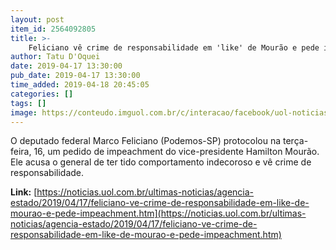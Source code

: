 ```yaml
---
layout: post
item_id: 2564092805
title: >-
    Feliciano vê crime de responsabilidade em 'like' de Mourão e pede impeachment
author: Tatu D'Oquei
date: 2019-04-17 13:30:00
pub_date: 2019-04-17 13:30:00
time_added: 2019-04-18 20:45:05
categories: []
tags: []
image: https://conteudo.imguol.com.br/c/interacao/facebook/uol-noticias-600px.jpg
---
```


O deputado federal Marco Feliciano (Podemos-SP) protocolou na terça-feira, 16, um pedido de impeachment do vice-presidente Hamilton Mourão. Ele acusa o general de ter tido comportamento indecoroso e vê crime de responsabilidade.

**Link:** [https://noticias.uol.com.br/ultimas-noticias/agencia-estado/2019/04/17/feliciano-ve-crime-de-responsabilidade-em-like-de-mourao-e-pede-impeachment.htm](https://noticias.uol.com.br/ultimas-noticias/agencia-estado/2019/04/17/feliciano-ve-crime-de-responsabilidade-em-like-de-mourao-e-pede-impeachment.htm)

